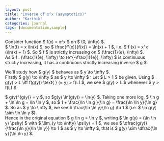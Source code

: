 ```yaml
---
layout: post
title: "Inverse of x^x (asymptotics)"
author: "Karthik"
categories: journal
tags: [documentation,sample]
---
```


Consider function $ f(x) = x^x $ on $ (0, \infty) $.   
$ \ln(f) = x \ln(x) $, so $ \frac{f'(x)}{f(x)} = \ln(x) + 1 $, i.e. $ f'(x) = x^x (\ln(x) + 1) $. So $ f $ is strictly increasing on $ (\frac{1}{e}, \infty) $.   
As $ f : (\frac{1}{e}, \infty) \to (e^{-\frac{1}{e}}, \infty) $ is continuous strictly increasing, it has a continuous strictly increasing inverse $ g $.

We'll study how $ g(y) $ behaves as $ y \to \infty $.   
Firstly $ g(y) \to \infty $ as $ y \to \infty $ : Let $ L &gt; 1 $ be given. Using $ g(y) &gt; L \iff f(g(y)) \text{ } (= y) &gt; f(L) $, we see $ g(y) &gt; L $ whenever $ y &gt; f(L) $.   


$ g(y)^{g(y)} = y $, so $g(y) \ln(g(y))  = \ln(y) $. Taking one more log, $ \ln g + \ln \ln g = \ln \ln y $, so $ 1 + \frac{\ln \ln g }{\ln g} = \frac{\ln \ln y}{\ln g} $. So as $ y \to \infty $, we see $ \frac{\ln \ln y}{\ln g} \to 1 $ (i.e. $ \ln g(y) \sim \ln \ln y $).   
Hence in the original equation $ g \ln g = \ln y $, writing $ \ln g(y) = (\ln \ln y) \psi(y) $ with $ \lim_{y \to \infty} \psi(y) = 1 $, we see $ \dfrac{g(y)}{\frac{\ln y}{\ln \ln y}} \to 1 $ as $ y \to \infty $, that is $ g(y) \sim \dfrac{\ln y}{\ln \ln y} $.  
 
